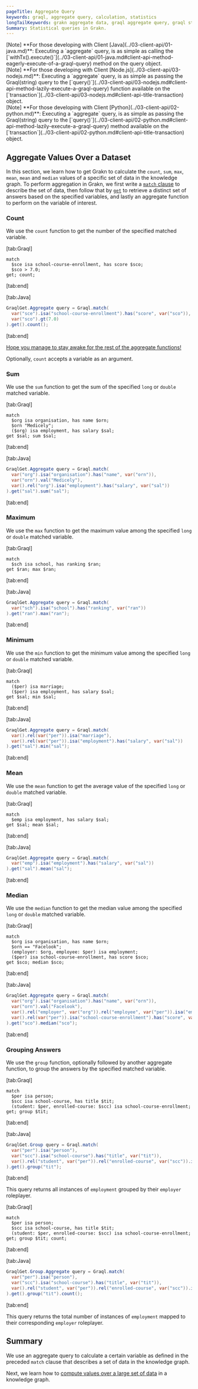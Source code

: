 ```yaml
---
pageTitle: Aggregate Query
keywords: graql, aggregate query, calculation, statistics
longTailKeywords: grakn aggregate data, graql aggregate query, graql statistics
Summary: Statistical queries in Grakn.
---
```


<div class = "note">
[Note]
**For those developing with Client [Java](../03-client-api/01-java.md)**: Executing a `aggregate` query, is as simple as calling the [`withTx().execute()`](../03-client-api/01-java.md#client-api-method-eagerly-execute-of-a-graql-query) method on the query object.
</div>

<div class = "note">
[Note]
**For those developing with Client [Node.js](../03-client-api/03-nodejs.md)**: Executing a `aggregate` query, is as simple as passing the Graql(string) query to the [`query()`](../03-client-api/03-nodejs.md#client-api-method-lazily-execute-a-graql-query) function available on the [`transaction`](../03-client-api/03-nodejs.md#client-api-title-transaction) object.
</div>

<div class = "note">
[Note]
**For those developing with Client [Python](../03-client-api/02-python.md)**: Executing a `aggregate` query, is as simple as passing the Graql(string) query to the [`query()`](../03-client-api/02-python.md#client-api-method-lazily-execute-a-graql-query) method available on the [`transaction`](../03-client-api/02-python.md#client-api-title-transaction) object.
</div>

## Aggregate Values Over a Dataset
In this section, we learn how to get Grakn to calculate the `count`, `sum`, `max`, `mean`, `mean` and `median` values of a specific set of data in the knowledge graph.
To perform aggregation in Grakn, we first write a [`match` clause](../10-query/01-match-clause.md) to describe the set of data, then follow that by [`get`](../10-query/02-get-query.md) to retrieve a distinct set of answers based on the specified variables, and lastly an aggregate function to perform on the variable of interest.

### Count
We use the `count` function to get the number of the specified matched variable.

<div class="tabs dark">

[tab:Graql]
```graql
match
  $sce isa school-course-enrollment, has score $sco;
  $sco > 7.0;
get; count;
```
[tab:end]

[tab:Java]
```java
GraqlGet.Aggregate query = Graql.match(
  var("sce").isa("school-course-enrollment").has("score", var("sco")),
  var("sco").gt(7.0)
).get().count();
```
[tab:end]
</div>

[Hope you manage to stay awake for the rest of the aggregate functions!](https://www.youtube.com/watch?v=FmbmNp1RDCE)

Optionally, `count` accepts a variable as an argument.

### Sum
We use the `sum` function to get the sum of the specified `long` or `double` matched variable.

<div class="tabs dark">

[tab:Graql]
```graql
match
  $org isa organisation, has name $orn;
  $orn "Medicely";
  ($org) isa employment, has salary $sal;
get $sal; sum $sal;
```
[tab:end]

[tab:Java]
```java
GraqlGet.Aggregate query = Graql.match(
  var("org").isa("organisation").has("name", var("orn")),
  var("orn").val("Medicely"),
  var().rel("org").isa("employment").has("salary", var("sal"))
).get("sal").sum("sal");
```
[tab:end]
</div>

### Maximum
We use the `max` function to get the maximum value among the specified `long` or `double` matched variable.

<div class="tabs dark">

[tab:Graql]
```graql
match
  $sch isa school, has ranking $ran;
get $ran; max $ran;
```
[tab:end]

[tab:Java]
```java
GraqlGet.Aggregate query = Graql.match(
  var("sch").isa("school").has("ranking", var("ran"))
).get("ran").max("ran");
```
[tab:end]
</div>

### Minimum
We use the `min` function to get the minimum value among the specified `long` or `double` matched variable.

<div class="tabs dark">

[tab:Graql]
```graql
match
  ($per) isa marriage;
  ($per) isa employment, has salary $sal;
get $sal; min $sal;
```
[tab:end]

[tab:Java]
```java
GraqlGet.Aggregate query = Graql.match(
  var().rel(var("per")).isa("marriage"),
  var().rel(var("per")).isa("employment").has("salary", var("sal"))
).get("sal").min("sal");
```
[tab:end]
</div>

### Mean
We use the `mean` function to get the average value of the specified `long` or `double` matched variable.

<div class="tabs dark">

[tab:Graql]
```graql
match
  $emp isa employment, has salary $sal;
get $sal; mean $sal;
```
[tab:end]

[tab:Java]
```java
GraqlGet.Aggregate query = Graql.match(
  var("emp").isa("employment").has("salary", var("sal"))
).get("sal").mean("sal");
```
[tab:end]
</div>

### Median
We use the `median` function to get the median value among the specified `long` or `double` matched variable.

<div class="tabs dark">

[tab:Graql]
```graql
match
  $org isa organisation, has name $orn;
  $orn == "Facelook";
  (employer: $org, employee: $per) isa employment;
  ($per) isa school-course-enrollment, has score $sco;
get $sco; median $sco;
```
[tab:end]

[tab:Java]
```java
GraqlGet.Aggregate query = Graql.match(
  var("org").isa("organisation").has("name", var("orn")),
  var("orn").val("Facelook"),
  var().rel("employer", var("org")).rel("employee", var("per")).isa("employment"),
  var().rel(var("per")).isa("school-course-enrollment").has("score", var("sco"))
).get("sco").median("sco");
```
[tab:end]
</div>

### Grouping Answers
We use the `group` function, optionally followed by another aggregate function, to group the answers by the specified matched variable.

<div class="tabs dark">

[tab:Graql]
```graql
match
  $per isa person;
  $scc isa school-course, has title $tit;
  (student: $per, enrolled-course: $scc) isa school-course-enrollment;
get; group $tit;
```
[tab:end]

[tab:Java]
```java
GraqlGet.Group query = Graql.match(
  var("per").isa("person"),
  var("scc").isa("school-course").has("title", var("tit")),
  var().rel("student", var("per")).rel("enrolled-course", var("scc")).isa("school-course-enrollment")
).get().group("tit");
```
[tab:end]
</div>

This query returns all instances of `employment` grouped by their `employer` roleplayer.

<div class="tabs dark">

[tab:Graql]
```graql
match
  $per isa person;
  $scc isa school-course, has title $tit;
  (student: $per, enrolled-course: $scc) isa school-course-enrollment;
get; group $tit; count;
```
[tab:end]

[tab:Java]
```java
GraqlGet.Group.Aggregate query = Graql.match(
  var("per").isa("person"),
  var("scc").isa("school-course").has("title", var("tit")),
  var().rel("student", var("per")).rel("enrolled-course", var("scc")).isa("school-course-enrollment")
).get().group("tit").count();
```
[tab:end]
</div>

This query returns the total number of instances of `employment` mapped to their corresponding `employer` roleplayer.

## Summary
We use an aggregate query to calculate a certain variable as defined in the preceded `match` clause that describes a set of data in the knowledge graph.

Next, we learn how to [compute values over a large set of data](../10-query/07-compute-query) in a knowledge graph.
